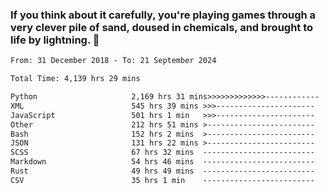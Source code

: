 ### If you think about it carefully, you're playing games through a very clever pile of sand, doused in chemicals, and brought to life by lightning.  👋


<!--START_SECTION:waka-->

```txt
From: 31 December 2018 - To: 21 September 2024

Total Time: 4,139 hrs 29 mins

Python                     2,169 hrs 31 mins>>>>>>>>>>>>>------------   52.42 %
XML                        545 hrs 39 mins >>>----------------------   13.18 %
JavaScript                 501 hrs 1 min   >>>----------------------   12.11 %
Other                      212 hrs 51 mins >------------------------   05.14 %
Bash                       152 hrs 2 mins  >------------------------   03.67 %
JSON                       131 hrs 22 mins >------------------------   03.17 %
SCSS                       67 hrs 32 mins  -------------------------   01.63 %
Markdown                   54 hrs 46 mins  -------------------------   01.32 %
Rust                       49 hrs 49 mins  -------------------------   01.20 %
CSV                        35 hrs 1 min    -------------------------   00.85 %
```

<!--END_SECTION:waka-->
